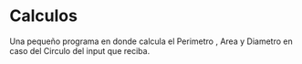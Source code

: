 # Calculos

Una pequeño programa en donde calcula el Perimetro , Area y Diametro en caso del Circulo del input que reciba.
